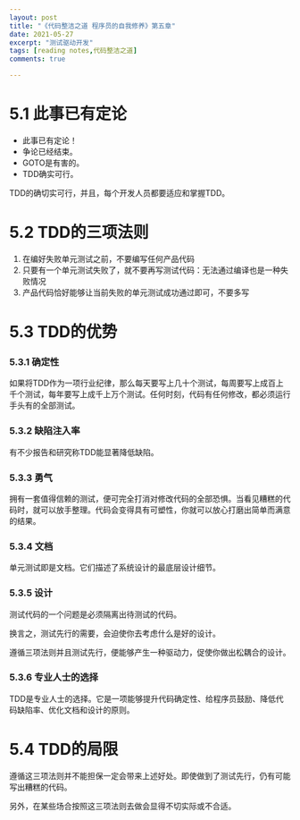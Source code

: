 ```yaml
---
layout: post
title: "《代码整洁之道 程序员的自我修养》第五章"
date: 2021-05-27
excerpt: "测试驱动开发"                 
tags: [reading notes,代码整洁之道]
comments: true

---
```








# 5.1 此事已有定论

- 此事已有定论！
- 争论已经结束。
- GOTO是有害的。
- TDD确实可行。

TDD的确切实可行，并且，每个开发人员都要适应和掌握TDD。

# 5.2 TDD的三项法则

1. 在编好失败单元测试之前，不要编写任何产品代码
2. 只要有一个单元测试失败了，就不要再写测试代码：无法通过编译也是一种失败情况
3. 产品代码恰好能够让当前失败的单元测试成功通过即可，不要多写

# 5.3 TDD的优势

### 5.3.1 确定性

如果将TDD作为一项行业纪律，那么每天要写上几十个测试，每周要写上成百上千个测试，每年要写上成千上万个测试。任何时刻，代码有任何修改，都必须运行手头有的全部测试。

### 5.3.2 缺陷注入率

有不少报告和研究称TDD能显著降低缺陷。

### 5.3.3 勇气

拥有一套值得信赖的测试，便可完全打消对修改代码的全部恐惧。当看见糟糕的代码时，就可以放手整理。代码会变得具有可塑性，你就可以放心打磨出简单而满意的结果。

### 5.3.4 文档

单元测试即是文档。它们描述了系统设计的最底层设计细节。

### 5.3.5 设计

测试代码的一个问题是必须隔离出待测试的代码。

换言之，测试先行的需要，会迫使你去考虑什么是好的设计。

遵循三项法则并且测试先行，便能够产生一种驱动力，促使你做出松耦合的设计。

### 5.3.6 专业人士的选择

TDD是专业人士的选择。它是一项能够提升代码确定性、给程序员鼓励、降低代码缺陷率、优化文档和设计的原则。

# 5.4 TDD的局限

遵循这三项法则并不能担保一定会带来上述好处。即使做到了测试先行，仍有可能写出糟糕的代码。

另外，在某些场合按照这三项法则去做会显得不切实际或不合适。